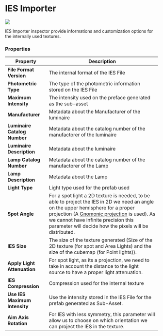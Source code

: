 # IES Importer

![](Images/IES-Importer1.png)

IES Importer inspector provide informations and customization options for the internally used textures.

### Properties

| **Property**    | **Description**                                              |
| --------------- | ------------------------------------------------------------ |
| **File Format Version**        | The internal format of the IES File |
| **Photometric Type**        | The type of the photometric information stored on the IES File |
| **Maximum Intensity**        | The intensity used on the preface generated as the sub-asset |
| **Manufacturer**        | Metadata about the Manufacturer of the luminaire |
| **Luminaire Catalog Number**        | Metadata about the catalog number of the manufactorer of the luminaire |
| **Luminaire Description**        | Metadata about the luminaire |
| **Lamp Catalog Number**        | Metadata about the catalog number of the manufactorer of the Lamp |
| **Lamp Description**        | Metadata about the Lamp |
| **Light Type**        | Light type used for the prefab used |
| **Spot Angle**        | For a spot light a 2D texture is needed, to be able to project the IES in 2D we need an angle on the upper hemisphere for a proper projection (A [Gnomonic projection](https://en.wikipedia.org/wiki/Gnomonic_projection) is used). As we cannot have infinite precision this parameter will decide how the pixels will be distributed. | [Light Mode](https://docs.unity3d.com/Manual/LightModes.html)
| **IES Size**        | The size of the texture generated (Size of the 2D texture (for spot and Area Lights) and the size of the cubemap (for Point lights)). |
| **Apply Light Attenuation**        | For spot light, as its a projection, we need to take in account the distance to the light source to have a proper light attenuation. |
| **IES Compression**        | Compression used for the internal texture |
| **Use IES Maximum Intensity**        | Use the intensity stored in the IES File for the prefab generated as Sub-Asset. |
| **Aim Axis Rotation**        | For IES with less symmetry, this parameter will allow us to choose on which orientation we can project the IES in the texture. |
